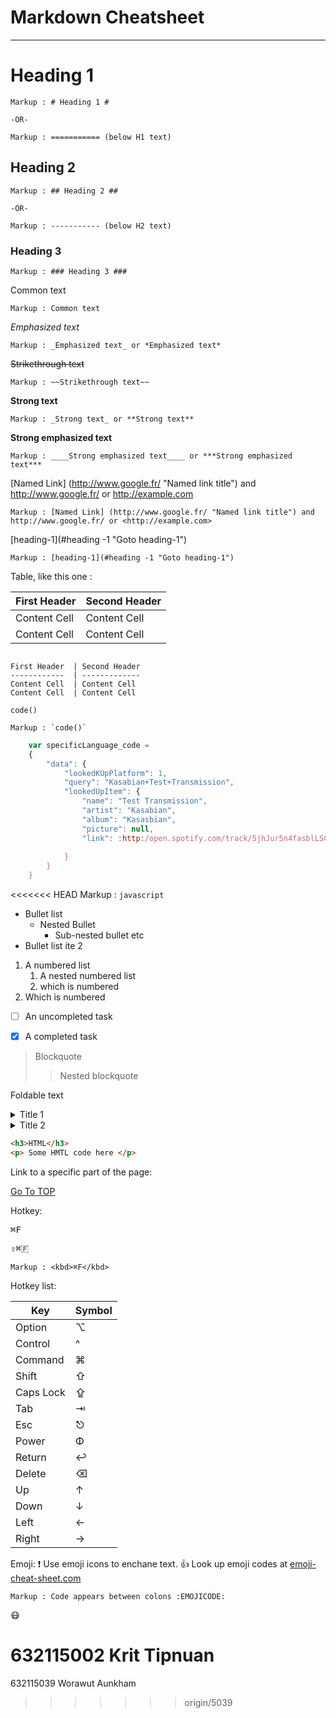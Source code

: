 Markdown Cheatsheet<a name="TOP"></a>
===================

- - - - 
# Heading 1 #

    Markup : # Heading 1 #

    -OR-

    Markup : =========== (below H1 text)

## Heading 2 ##

    Markup : ## Heading 2 ##

    -OR-

    Markup : ----------- (below H2 text)

### Heading 3 ###

    Markup : ### Heading 3 ###

Common text

    Markup : Common text

_Emphasized text_

    Markup : _Emphasized text_ or *Emphasized text*

~~Strikethrough text~~

    Markup : ~~Strikethrough text~~

__Strong text__
    
    Markup : _Strong text_ or **Strong text**

____Strong emphasized text____

    Markup : ____Strong emphasized text____ or ***Strong emphasized text***

[Named Link] (http://www.google.fr/ "Named link title") and http://www.google.fr/ or <http://example.com>

    Markup : [Named Link] (http://www.google.fr/ "Named link title") and http://www.google.fr/ or <http://example.com>

[heading-1](#heading -1 "Goto heading-1")

    Markup : [heading-1](#heading -1 "Goto heading-1")

Table, like this one : 

First Header  | Second Header
------------  | -------------
Content Cell  | Content Cell
Content Cell  | Content Cell

```

First Header  | Second Header
------------  | -------------
Content Cell  | Content Cell
Content Cell  | Content Cell 
```


`code()`

    Markup : `code()`

```javascript
    var specificLanguage_code = 
    {
        "data": {
            "lookedKUpPlatform": 1,
            "query": "Kasabian+Test+Transmission",
            "lookedUpItem": {
                "name": "Test Transmission",
                "artist": "Kasabian",
                "album": "Kasasbian",
                "picture": null,
                "link": :http:/open.spotify.com/track/5jhJur5n4fasblLSCOcrTP"
            
            }    
        }
    }
```

<<<<<<< HEAD
    Markup : ```javascript
             ```

* Bullet list
    * Nested Bullet
        * Sub-nested bullet etc
* Bullet list ite 2 
1. A numbered list
    1. A nested numbered list
    2. which is numbered
2. Which is numbered

- [ ] An uncompleted task
- [X] A completed task



> Blockquote
>> Nested blockquote

Foldable text

<details>
    <summary>Title 1</summary>
    <p>Content 1 Content 1 Content 1 Content 1 Content 1</p>
</details>
<details>
    <summary>Title  2</summary>
    <p>Content 2 Content 2 Content 2 Content 2 Content 2</p>
</details>

```html
<h3>HTML</h3>
<p> Some HMTL code here </p>
```

Link to a specific part of the page:

[Go To TOP](#TOP)

Hotkey:

<kbd>⌘F</kbd>

<kbd>⇧⌘🇫</kbd>

    Markup : <kbd>⌘F</kbd>

Hotkey list:

| Key | Symbol |
| --- | --- |
| Option | ⌥ |
| Control | ^ |
| Command | ⌘ |
| Shift | ⇧ |
| Caps Lock| ⇪ |
| Tab | ⇥ |
| Esc | ⎋ |
| Power | Φ |
| Return | ↩ |
| Delete | ⌫ |
| Up | ↑ |
| Down | ↓ |
| Left | ← |
| Right | → |

Emoji:
:exclamation: Use emoji icons to enchane text. :+1: Look up emoji codes at
[emoji-cheat-sheet.com](http://emoji-cheat-sheet.com/)

    Markup : Code appears between colons :EMOJICODE:

:mask:

632115002 Krit Tipnuan
=======
632115039 Worawut Aunkham
>>>>>>> origin/5039
